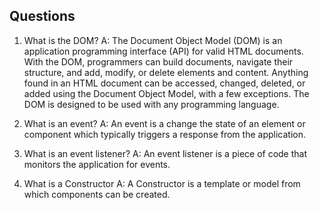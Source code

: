 ## Questions
1. What is the DOM?
A:  The Document Object Model (DOM) is an application programming interface (API) for valid HTML documents. With the DOM, programmers can build documents, navigate their structure, and add, modify, or delete elements and content. Anything found in an HTML document can be accessed, changed, deleted, or added using the Document Object Model, with a few exceptions.  The DOM is designed to be used with any programming language.

2. What is an event?
A:  An event is a change the state of an element or component which typically triggers a response from the application.

3. What is an event listener?
A:  An event listener is a piece of code that monitors the application for events.

4. What is a Constructor
A:  A Constructor is a template or model from which components can be created.